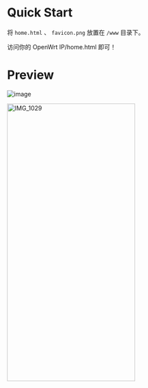 # Quick Start
将 `home.html` 、 `favicon.png` 放置在 `/www` 目录下。

访问你的 OpenWrt IP/home.html 即可！

# Preview
![image](https://github.com/user-attachments/assets/1b2298f0-f80a-41f9-af6c-7f7d0647480b)

<img src="https://github.com/user-attachments/assets/b5ae113f-d4e1-4524-847b-744ab548e9ab" alt="IMG_1029" width="300" height="649">
